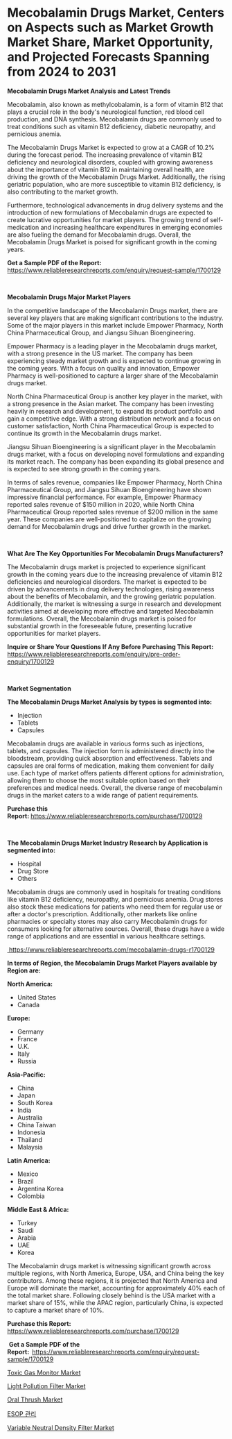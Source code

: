 <p><h1>Mecobalamin Drugs Market, Centers on Aspects such as Market Growth Market Share, Market Opportunity, and Projected Forecasts Spanning from 2024 to 2031</h1></p><p><strong>Mecobalamin Drugs Market Analysis and Latest Trends</strong></p>
<p><p>Mecobalamin, also known as methylcobalamin, is a form of vitamin B12 that plays a crucial role in the body's neurological function, red blood cell production, and DNA synthesis. Mecobalamin drugs are commonly used to treat conditions such as vitamin B12 deficiency, diabetic neuropathy, and pernicious anemia.</p><p>The Mecobalamin Drugs Market is expected to grow at a CAGR of 10.2% during the forecast period. The increasing prevalence of vitamin B12 deficiency and neurological disorders, coupled with growing awareness about the importance of vitamin B12 in maintaining overall health, are driving the growth of the Mecobalamin Drugs Market. Additionally, the rising geriatric population, who are more susceptible to vitamin B12 deficiency, is also contributing to the market growth.</p><p>Furthermore, technological advancements in drug delivery systems and the introduction of new formulations of Mecobalamin drugs are expected to create lucrative opportunities for market players. The growing trend of self-medication and increasing healthcare expenditures in emerging economies are also fueling the demand for Mecobalamin drugs. Overall, the Mecobalamin Drugs Market is poised for significant growth in the coming years.</p></p>
<p><strong>Get a Sample PDF of the Report:&nbsp;</strong> <a href="https://www.reliableresearchreports.com/enquiry/request-sample/1700129">https://www.reliableresearchreports.com/enquiry/request-sample/1700129</a></p>
<p>&nbsp;</p>
<p><strong>Mecobalamin Drugs Major Market Players</strong></p>
<p><p>In the competitive landscape of the Mecobalamin Drugs market, there are several key players that are making significant contributions to the industry. Some of the major players in this market include Empower Pharmacy, North China Pharmaceutical Group, and Jiangsu Sihuan Bioengineering.</p><p>Empower Pharmacy is a leading player in the Mecobalamin drugs market, with a strong presence in the US market. The company has been experiencing steady market growth and is expected to continue growing in the coming years. With a focus on quality and innovation, Empower Pharmacy is well-positioned to capture a larger share of the Mecobalamin drugs market.</p><p>North China Pharmaceutical Group is another key player in the market, with a strong presence in the Asian market. The company has been investing heavily in research and development, to expand its product portfolio and gain a competitive edge. With a strong distribution network and a focus on customer satisfaction, North China Pharmaceutical Group is expected to continue its growth in the Mecobalamin drugs market.</p><p>Jiangsu Sihuan Bioengineering is a significant player in the Mecobalamin drugs market, with a focus on developing novel formulations and expanding its market reach. The company has been expanding its global presence and is expected to see strong growth in the coming years.</p><p>In terms of sales revenue, companies like Empower Pharmacy, North China Pharmaceutical Group, and Jiangsu Sihuan Bioengineering have shown impressive financial performance. For example, Empower Pharmacy reported sales revenue of $150 million in 2020, while North China Pharmaceutical Group reported sales revenue of $200 million in the same year. These companies are well-positioned to capitalize on the growing demand for Mecobalamin drugs and drive further growth in the market.</p></p>
<p>&nbsp;</p>
<p><strong>What Are The Key Opportunities For Mecobalamin Drugs Manufacturers?</strong></p>
<p><p>The Mecobalamin drugs market is projected to experience significant growth in the coming years due to the increasing prevalence of vitamin B12 deficiencies and neurological disorders. The market is expected to be driven by advancements in drug delivery technologies, rising awareness about the benefits of Mecobalamin, and the growing geriatric population. Additionally, the market is witnessing a surge in research and development activities aimed at developing more effective and targeted Mecobalamin formulations. Overall, the Mecobalamin drugs market is poised for substantial growth in the foreseeable future, presenting lucrative opportunities for market players.</p></p>
<p><strong>Inquire or Share Your Questions If Any Before Purchasing This Report:</strong> <a href="https://www.reliableresearchreports.com/enquiry/pre-order-enquiry/1700129">https://www.reliableresearchreports.com/enquiry/pre-order-enquiry/1700129</a></p>
<p>&nbsp;</p>
<p><strong>Market Segmentation</strong></p>
<p><strong>The Mecobalamin Drugs Market Analysis by types is segmented into:</strong></p>
<p><ul><li>Injection</li><li>Tablets</li><li>Capsules</li></ul></p>
<p><p>Mecobalamin drugs are available in various forms such as injections, tablets, and capsules. The injection form is administered directly into the bloodstream, providing quick absorption and effectiveness. Tablets and capsules are oral forms of medication, making them convenient for daily use. Each type of market offers patients different options for administration, allowing them to choose the most suitable option based on their preferences and medical needs. Overall, the diverse range of mecobalamin drugs in the market caters to a wide range of patient requirements.</p></p>
<p><strong>Purchase this Report:&nbsp;</strong><a href="https://www.reliableresearchreports.com/purchase/1700129">https://www.reliableresearchreports.com/purchase/1700129</a></p>
<p>&nbsp;</p>
<p><strong>The Mecobalamin Drugs Market Industry Research by Application is segmented into:</strong></p>
<p><ul><li>Hospital</li><li>Drug Store</li><li>Others</li></ul></p>
<p><p>Mecobalamin drugs are commonly used in hospitals for treating conditions like vitamin B12 deficiency, neuropathy, and pernicious anemia. Drug stores also stock these medications for patients who need them for regular use or after a doctor's prescription. Additionally, other markets like online pharmacies or specialty stores may also carry Mecobalamin drugs for consumers looking for alternative sources. Overall, these drugs have a wide range of applications and are essential in various healthcare settings.</p></p>
<p><a href="https://www.reliableresearchreports.com/mecobalamin-drugs-r1700129">&nbsp;https://www.reliableresearchreports.com/mecobalamin-drugs-r1700129</a></p>
<p><strong>In terms of Region, the Mecobalamin Drugs Market Players available by Region are:</strong></p>
<p>
    <p> <strong> North America: </strong>
        <ul>
            <li>United States</li>
            <li>Canada</li>
        </ul>
        </p> 
    <p> <strong> Europe: </strong>
        <ul>
            <li>Germany</li>
            <li>France</li>
            <li>U.K.</li>
            <li>Italy</li>
            <li>Russia</li>
        </ul>
        </p> 
    <p> <strong> Asia-Pacific: </strong>
        <ul>
            <li>China</li>
            <li>Japan</li>
            <li>South Korea</li>
            <li>India</li>
            <li>Australia</li>
            <li>China Taiwan</li>
            <li>Indonesia</li>
            <li>Thailand</li>
            <li>Malaysia</li>
        </ul>
        </p> 
    <p> <strong> Latin America: </strong>
        <ul>
            <li>Mexico</li>
            <li>Brazil</li>
            <li>Argentina Korea</li>
            <li>Colombia</li>
        </ul>
        </p> 
    <p> <strong> Middle East & Africa: </strong>
        <ul>
            <li>Turkey</li>
            <li>Saudi</li>
            <li>Arabia</li>
            <li>UAE</li>
            <li>Korea</li>
        </ul>
    </p>
    </p>
<p><p>The Mecobalamin drugs market is witnessing significant growth across multiple regions, with North America, Europe, USA, and China being the key contributors. Among these regions, it is projected that North America and Europe will dominate the market, accounting for approximately 40% each of the total market share. Following closely behind is the USA market with a market share of 15%, while the APAC region, particularly China, is expected to capture a market share of 10%.</p></p>
<p><strong>Purchase this Report: </strong><a href="https://www.reliableresearchreports.com/purchase/1700129">https://www.reliableresearchreports.com/purchase/1700129</a></p>
<p>&nbsp;<strong>Get a Sample PDF of the Report:&nbsp;&nbsp;</strong><a href="https://www.reliableresearchreports.com/enquiry/request-sample/1700129">https://www.reliableresearchreports.com/enquiry/request-sample/1700129</a></p>
<p><strong></strong></p>
<p><p><a href="https://github.com/Alonsoolds3wq1d81czn8rbol/Market-Research-Report-List-2/blob/main/toxic-gas-monitor-market.md">Toxic Gas Monitor Market</a></p><p><a href="https://issuu.com/reportprime-2/docs/light-pollution-filter-market-size-2030.pptx">Light Pollution Filter Market</a></p><p><a href="https://www.linkedin.com/pulse/oral-thrush-market-size-trends-complete-industry-overview-2024-kqnfc?trackingId=gEiyg5cu7xlwhrfz0w92HQ%3D%3D">Oral Thrush Market</a></p><p><a href="https://github.com/iansanftyord09878/Market-Research-Report-List-1/blob/main/343826664645.md">ESOP 관리</a></p><p><a href="https://issuu.com/reportprime-2/docs/variable-neutral-density-filter-market-size-2030.p">Variable Neutral Density Filter Market</a></p></p>